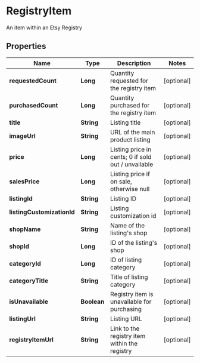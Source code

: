 

# RegistryItem

An item within an Etsy Registry

## Properties

| Name | Type | Description | Notes |
|------------ | ------------- | ------------- | -------------|
|**requestedCount** | **Long** | Quantity requested for the registry item |  [optional] |
|**purchasedCount** | **Long** | Quantity purchased for the registry item |  [optional] |
|**title** | **String** | Listing title |  [optional] |
|**imageUrl** | **String** | URL of the main product listing |  [optional] |
|**price** | **Long** | Listing price in cents; 0 if sold out / unvailable |  [optional] |
|**salesPrice** | **Long** | Listing price if on sale, otherwise null |  [optional] |
|**listingId** | **String** | Listing ID |  [optional] |
|**listingCustomizationId** | **String** | Listing customization id |  [optional] |
|**shopName** | **String** | Name of the listing&#39;s shop |  [optional] |
|**shopId** | **Long** | ID of the listing&#39;s shop |  [optional] |
|**categoryId** | **Long** | ID of listing category |  [optional] |
|**categoryTitle** | **String** | Title of listing category |  [optional] |
|**isUnavailable** | **Boolean** | Registry item is unavailable for purchasing |  [optional] |
|**listingUrl** | **String** | Listing URL |  [optional] |
|**registryItemUrl** | **String** | Link to the registry item within the registry |  [optional] |



